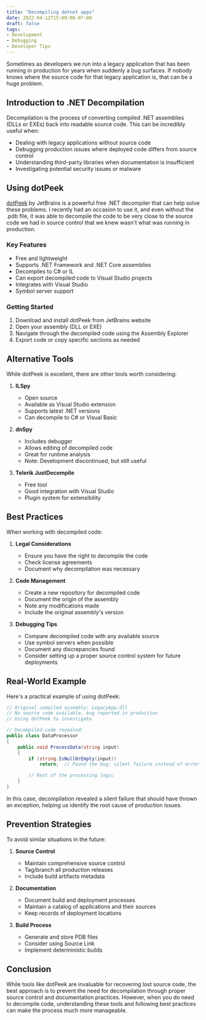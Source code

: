 ```yaml
---
title: "Decompiling dotnet apps"
date: 2022-04-12T15:09:00-07:00
draft: false
tags:
- Development
- Debugging
- Developer Tips
---
```


Sometimes as developers we run into a legacy application that has been running in production for years when suddenly a bug surfaces. If nobody knows where the source code for that legacy application is, that can be a huge problem.

## Introduction to .NET Decompilation

Decompilation is the process of converting compiled .NET assemblies (DLLs or EXEs) back into readable source code. This can be incredibly useful when:

- Dealing with legacy applications without source code
- Debugging production issues where deployed code differs from source control
- Understanding third-party libraries when documentation is insufficient
- Investigating potential security issues or malware

## Using dotPeek

[dotPeek](https://www.jetbrains.com/decompiler/) by JetBrains is a powerful free .NET decompiler that can help solve these problems. I recently had an occasion to use it, and even without the .pdb file, it was able to decompile the code to be very close to the source code we had in source control that we knew wasn't what was running in production.

### Key Features

- Free and lightweight
- Supports .NET Framework and .NET Core assemblies
- Decompiles to C# or IL
- Can export decompiled code to Visual Studio projects
- Integrates with Visual Studio
- Symbol server support

### Getting Started

1. Download and install dotPeek from JetBrains website
2. Open your assembly (DLL or EXE)
3. Navigate through the decompiled code using the Assembly Explorer
4. Export code or copy specific sections as needed

## Alternative Tools

While dotPeek is excellent, there are other tools worth considering:

1. **ILSpy**
   - Open source
   - Available as Visual Studio extension
   - Supports latest .NET versions
   - Can decompile to C# or Visual Basic

2. **dnSpy**
   - Includes debugger
   - Allows editing of decompiled code
   - Great for runtime analysis
   - Note: Development discontinued, but still useful

3. **Telerik JustDecompile**
   - Free tool
   - Good integration with Visual Studio
   - Plugin system for extensibility

## Best Practices

When working with decompiled code:

1. **Legal Considerations**
   - Ensure you have the right to decompile the code
   - Check license agreements
   - Document why decompilation was necessary

2. **Code Management**
   - Create a new repository for decompiled code
   - Document the origin of the assembly
   - Note any modifications made
   - Include the original assembly's version

3. **Debugging Tips**
   - Compare decompiled code with any available source
   - Use symbol servers when possible
   - Document any discrepancies found
   - Consider setting up a proper source control system for future deployments

## Real-World Example

Here's a practical example of using dotPeek:

```csharp
// Original compiled assembly: LegacyApp.dll
// No source code available, bug reported in production
// Using dotPeek to investigate

// Decompiled code revealed:
public class DataProcessor
{
    public void ProcessData(string input)
    {
        if (string.IsNullOrEmpty(input))
            return;  // Found the bug: silent failure instead of error

        // Rest of the processing logic
    }
}
```

In this case, decompilation revealed a silent failure that should have thrown an exception, helping us identify the root cause of production issues.

## Prevention Strategies

To avoid similar situations in the future:

1. **Source Control**
   - Maintain comprehensive source control
   - Tag/branch all production releases
   - Include build artifacts metadata

2. **Documentation**
   - Document build and deployment processes
   - Maintain a catalog of applications and their sources
   - Keep records of deployment locations

3. **Build Process**
   - Generate and store PDB files
   - Consider using Source Link
   - Implement deterministic builds

## Conclusion

While tools like dotPeek are invaluable for recovering lost source code, the best approach is to prevent the need for decompilation through proper source control and documentation practices. However, when you do need to decompile code, understanding these tools and following best practices can make the process much more manageable.